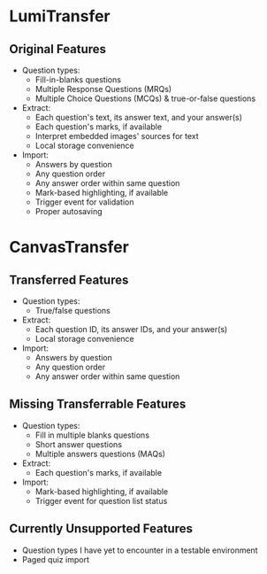 # LumiTransfer

## Original Features

- Question types:
	- Fill-in-blanks questions
	- Multiple Response Questions (MRQs)
	- Multiple Choice Questions (MCQs) & true-or-false questions
- Extract:
	- Each question's text, its answer text, and your answer(s)
	- Each question's marks, if available
	- Interpret embedded images' sources for text
	- Local storage convenience
- Import:
	- Answers by question
	- Any question order
	- Any answer order within same question
	- Mark-based highlighting, if available
	- Trigger event for validation
	- Proper autosaving

# CanvasTransfer

## Transferred Features

- Question types:
	- True/false questions
- Extract:
	- Each question ID, its answer IDs, and your answer(s)
	- Local storage convenience
- Import:
	- Answers by question
	- Any question order
	- Any answer order within same question

## Missing Transferrable Features

- Question types:
	- Fill in multiple blanks questions
	- Short answer questions
	- Multiple answers questions (MAQs)
- Extract:
	- Each question's marks, if available
- Import:
	- Mark-based highlighting, if available
	- Trigger event for question list status

## Currently Unsupported Features

- Question types I have yet to encounter in a testable environment
- Paged quiz import
